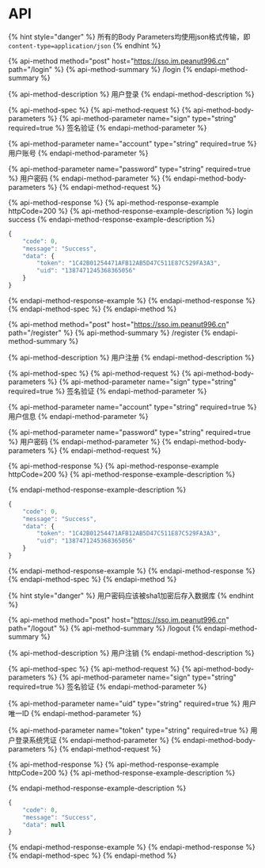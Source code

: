 # API

{% hint style="danger" %}
 所有的Body Parameters均使用json格式传输，即`content-type=application/json`
{% endhint %}

{% api-method method="post" host="https://sso.im.peanut996.cn" path="/login" %}
{% api-method-summary %}
/login
{% endapi-method-summary %}

{% api-method-description %}
用户登录 
{% endapi-method-description %}

{% api-method-spec %}
{% api-method-request %}
{% api-method-body-parameters %}
{% api-method-parameter name="sign" type="string" required=true %}
签名验证 
{% endapi-method-parameter %}

{% api-method-parameter name="account" type="string" required=true %}
用户账号
{% endapi-method-parameter %}

{% api-method-parameter name="password" type="string" required=true %}
 用户密码
{% endapi-method-parameter %}
{% endapi-method-body-parameters %}
{% endapi-method-request %}

{% api-method-response %}
{% api-method-response-example httpCode=200 %}
{% api-method-response-example-description %}
login success
{% endapi-method-response-example-description %}

```javascript
{
    "code": 0,
    "message": "Success",
    "data": {
        "token": "1C42B01254471AFB12AB5D47C511E87C529FA3A3",
        "uid": "1387471245368365056"
    }
}
```
{% endapi-method-response-example %}
{% endapi-method-response %}
{% endapi-method-spec %}
{% endapi-method %}

{% api-method method="post" host="https://sso.im.peanut996.cn" path="/register" %}
{% api-method-summary %}
/register
{% endapi-method-summary %}

{% api-method-description %}
用户注册
{% endapi-method-description %}

{% api-method-spec %}
{% api-method-request %}
{% api-method-body-parameters %}
{% api-method-parameter name="sign" type="string" required=true %}
签名验证
{% endapi-method-parameter %}

{% api-method-parameter name="account" type="string" required=true %}
用户信息 
{% endapi-method-parameter %}

{% api-method-parameter name="password" type="string" required=true %}
用户密码
{% endapi-method-parameter %}
{% endapi-method-body-parameters %}
{% endapi-method-request %}

{% api-method-response %}
{% api-method-response-example httpCode=200 %}
{% api-method-response-example-description %}

{% endapi-method-response-example-description %}

```javascript
{
    "code": 0,
    "message": "Success",
    "data": {
        "token": "1C42B01254471AFB12AB5D47C511E87C529FA3A3",
        "uid": "1387471245368365056"
    }
}
```
{% endapi-method-response-example %}
{% endapi-method-response %}
{% endapi-method-spec %}
{% endapi-method %}

{% hint style="danger" %}
用户密码应该被sha1加密后存入数据库
{% endhint %}

{% api-method method="post" host="https://sso.im.peanut996.cn" path="/logout" %}
{% api-method-summary %}
/logout
{% endapi-method-summary %}

{% api-method-description %}
 用户注销
{% endapi-method-description %}

{% api-method-spec %}
{% api-method-request %}
{% api-method-body-parameters %}
{% api-method-parameter name="sign" type="string" required=true %}
 签名验证
{% endapi-method-parameter %}

{% api-method-parameter name="uid" type="string" required=true %}
 用户唯一ID
{% endapi-method-parameter %}

{% api-method-parameter name="token" type="string" required=true %}
 用户登录系统凭证
{% endapi-method-parameter %}
{% endapi-method-body-parameters %}
{% endapi-method-request %}

{% api-method-response %}
{% api-method-response-example httpCode=200 %}
{% api-method-response-example-description %}

{% endapi-method-response-example-description %}

```javascript
{
    "code": 0,
    "message": "Success",
    "data": null
}
```
{% endapi-method-response-example %}
{% endapi-method-response %}
{% endapi-method-spec %}
{% endapi-method %}

